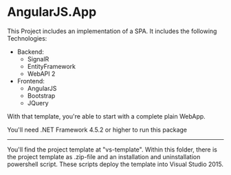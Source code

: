﻿# AngularJS.App

This Project includes an implementation of a SPA.
It includes the following Technologies:

- Backend:
  - SignalR
  - EntityFramework
  - WebAPI 2
- Frontend:
  - AngularJS
  - Bootstrap
  - JQuery
  
With that template, you're able to start with a complete plain WebApp.

You'll need .NET Framework 4.5.2 or higher to run this package

--------

You'll find the project template at "vs-template".
Within this folder, there is the project template as .zip-file and an installation and uninstallation powershell script.
These scripts deploy the template into Visual Studio 2015.

